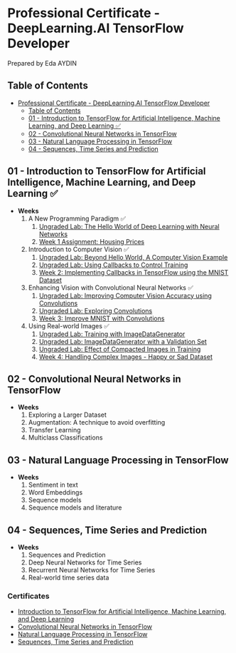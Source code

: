 # Professional Certificate -  DeepLearning.AI TensorFlow Developer

Prepared by Eda AYDIN

## Table of Contents

- [Professional Certificate -  DeepLearning.AI TensorFlow Developer](#professional-certificate----deeplearningai-tensorflow-developer)
  - [Table of Contents](#table-of-contents)
  - [01 - Introduction to TensorFlow for Artificial Intelligence, Machine Learning, and Deep Learning ✅](#01---introduction-to-tensorflow-for-artificial-intelligence-machine-learning-and-deep-learning-)
  - [02 - Convolutional Neural Networks in TensorFlow](#02---convolutional-neural-networks-in-tensorflow)
  - [03 - Natural Language Processing in TensorFlow](#03---natural-language-processing-in-tensorflow)
  - [04 - Sequences, Time Series and Prediction](#04---sequences-time-series-and-prediction)

## 01 - Introduction to TensorFlow for Artificial Intelligence, Machine Learning, and Deep Learning  ✅

- **Weeks**
  1. A New Programming Paradigm ✅
     1. [Ungraded Lab: The Hello World of Deep Learning with Neural Networks](https://github.com/edaaydinea/UpSchool-Google-Developers-Machine-Learning-Program/blob/cf3476ce009cb8e909d67cb0cbe64975ea930bec/TensorFlow%20Developer%20Professional%20Certificate/01%20-%20Introduction%20to%20TensorFlow%20for%20AI,%20ML%20and%20DL/Week%2001/ungraded_lab/C1_W1_Lab_1_hello_world_nn.ipynb)
     2. [Week 1 Assignment: Housing Prices](https://github.com/edaaydinea/UpSchool-Google-Developers-Machine-Learning-Program/blob/cf3476ce009cb8e909d67cb0cbe64975ea930bec/TensorFlow%20Developer%20Professional%20Certificate/01%20-%20Introduction%20to%20TensorFlow%20for%20AI,%20ML%20and%20DL/Week%2001/assignment/C1W1_Assignment.ipynb)
  2. Introduction to Computer Vision ✅
     1. [Ungraded Lab: Beyond Hello World, A Computer Vision Example](https://github.com/edaaydinea/UpSchool-Google-Developers-Machine-Learning-Program/blob/cf3476ce009cb8e909d67cb0cbe64975ea930bec/TensorFlow%20Developer%20Professional%20Certificate/01%20-%20Introduction%20to%20TensorFlow%20for%20AI,%20ML%20and%20DL/Week%2002/ungraded_labs/C1_W2_Lab_1_beyond_hello_world.ipynb)
     2. [Ungraded Lab: Using Callbacks to Control Training](https://github.com/edaaydinea/UpSchool-Google-Developers-Machine-Learning-Program/blob/cf3476ce009cb8e909d67cb0cbe64975ea930bec/TensorFlow%20Developer%20Professional%20Certificate/01%20-%20Introduction%20to%20TensorFlow%20for%20AI,%20ML%20and%20DL/Week%2002/ungraded_labs/C1_W2_Lab_2_callbacks.ipynb)
     3. [Week 2: Implementing Callbacks in TensorFlow using the MNIST Dataset](https://github.com/edaaydinea/UpSchool-Google-Developers-Machine-Learning-Program/blob/cf3476ce009cb8e909d67cb0cbe64975ea930bec/TensorFlow%20Developer%20Professional%20Certificate/01%20-%20Introduction%20to%20TensorFlow%20for%20AI,%20ML%20and%20DL/Week%2002/assignment/C1W2_Assignment.ipynb)
  3. Enhancing Vision with Convolutional Neural Networks ✅
     1. [Ungraded Lab: Improving Computer Vision Accuracy using Convolutions](https://github.com/edaaydinea/UpSchool-Google-Developers-Machine-Learning-Program/blob/2b1855d60878bc4b3b9af2ec539ac5ac913c9a10/TensorFlow%20Developer%20Professional%20Certificate/01%20-%20Introduction%20to%20TensorFlow%20for%20AI,%20ML%20and%20DL/Week%2003/ungraded_labs/C1_W3_Lab_1.ipynb)
     2. [Ungraded Lab: Exploring Convolutions](https://github.com/edaaydinea/UpSchool-Google-Developers-Machine-Learning-Program/blob/2b1855d60878bc4b3b9af2ec539ac5ac913c9a10/TensorFlow%20Developer%20Professional%20Certificate/01%20-%20Introduction%20to%20TensorFlow%20for%20AI,%20ML%20and%20DL/Week%2003/ungraded_labs/C1_W3_Lab_2_exploring_convolutions.ipynb)
     3. [Week 3: Improve MNIST with Convolutions](https://github.com/edaaydinea/UpSchool-Google-Developers-Machine-Learning-Program/blob/2b1855d60878bc4b3b9af2ec539ac5ac913c9a10/TensorFlow%20Developer%20Professional%20Certificate/01%20-%20Introduction%20to%20TensorFlow%20for%20AI,%20ML%20and%20DL/Week%2003/assignment/C1W3_Assignment.ipynb)
  4. Using Real-world Images ✅
     1. [Ungraded Lab: Training with ImageDataGenerator](https://github.com/edaaydinea/UpSchool-Google-Developers-Machine-Learning-Program/blob/a3179f1d341157186d922a4c82f5fd2e87825b2f/TensorFlow%20Developer%20Professional%20Certificate/01%20-%20Introduction%20to%20TensorFlow%20for%20AI,%20ML%20and%20DL/Week%2004/ungraded_labs/C1_W4_Lab_1_image_generator_no_validation.ipynb)
     2. [Ungraded Lab: ImageDataGenerator with a Validation Set](https://github.com/edaaydinea/UpSchool-Google-Developers-Machine-Learning-Program/blob/a3179f1d341157186d922a4c82f5fd2e87825b2f/TensorFlow%20Developer%20Professional%20Certificate/01%20-%20Introduction%20to%20TensorFlow%20for%20AI,%20ML%20and%20DL/Week%2004/ungraded_labs/C1_W4_Lab_2_image_generator_with_validation.ipynb)
     3. [Ungraded Lab: Effect of Compacted Images in Training](https://github.com/edaaydinea/UpSchool-Google-Developers-Machine-Learning-Program/blob/a3179f1d341157186d922a4c82f5fd2e87825b2f/TensorFlow%20Developer%20Professional%20Certificate/01%20-%20Introduction%20to%20TensorFlow%20for%20AI,%20ML%20and%20DL/Week%2004/ungraded_labs/C1_W4_Lab_3_compacted_images.ipynb)
     4. [Week 4: Handling Complex Images - Happy or Sad Dataset](https://github.com/edaaydinea/UpSchool-Google-Developers-Machine-Learning-Program/blob/a3179f1d341157186d922a4c82f5fd2e87825b2f/TensorFlow%20Developer%20Professional%20Certificate/01%20-%20Introduction%20to%20TensorFlow%20for%20AI,%20ML%20and%20DL/Week%2004/assignment/C1W4_Assignment.ipynb)

## 02 - Convolutional Neural Networks in TensorFlow

- **Weeks**
  1. Exploring a Larger Dataset
  2. Augmentation: A technique to avoid overfitting
  3. Transfer Learning
  4. Multiclass Classifications

## 03 - Natural Language Processing in TensorFlow

- **Weeks**
  1. Sentiment in text
  2. Word Embeddings
  3. Sequence models
  4. Sequence models and literature

## 04 - Sequences, Time Series and Prediction

- **Weeks**
  1. Sequences and Prediction
  2. Deep Neural Networks for Time Series
  3. Recurrent Neural Networks for Time Series
  4. Real-world time series data


### Certificates
- [Introduction to TensorFlow for Artificial Intelligence, Machine Learning, and Deep Learning ](https://coursera.org/share/9c1d273b7cf0da6218dbcd28cac4ce3c)
- [Convolutional Neural Networks in TensorFlow]()
- [Natural Language Processing in TensorFlow]()
- [Sequences, Time Series and Prediction]()